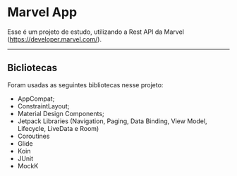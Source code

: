 # Marvel App
Esse é um projeto de estudo, utilizando a Rest API da Marvel (https://developer.marvel.com/).

---

## Bicliotecas
Foram usadas as seguintes bibliotecas nesse projeto:

+ AppCompat;
+ ConstraintLayout;
+ Material Design Components;
+ Jetpack Libraries (Navigation, Paging, Data Binding, View Model, Lifecycle, LiveData e Room)
+ Coroutines
+ Glide
+ Koin
+ JUnit
+ MockK
